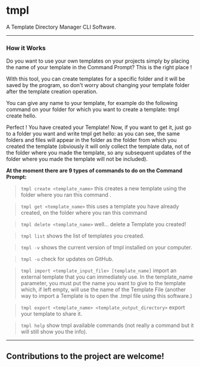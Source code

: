 # tmpl

A Template Directory Manager CLI Software.


------------

### How it Works
Do you want to use your own templates on your projects simply by placing the name of your template in the Command Prompt? This is the right place !

With this tool, you can create templates for a specific folder and it will be saved by the program, so don't worry about changing your template folder after the template creation operation.

You can give any name to your template, for example do the following command on your folder for which you want to create a template: tmpl create hello.

Perfect ! You have created your Template! Now, if you want to get it, just go to a folder you want and write tmpl get hello: as you can see, the same folders and files will appear in the folder as the folder from which you created the template (obviously it will only collect the template data, not of the folder where you made the template, so any subsequent updates of the folder where you made the template will not be included).

**At the moment there are 9 types of commands to do on the Command Prompt:**

 > `tmpl create <template_name>` this creates a new template using the folder where you ran this command .
 
 > `tmpl get <template_name>` this uses a template you have already created, on the folder where you ran this command
 
 > `tmpl delete <template_name>` well... delete a Template you created!
 
 > `tmpl list` shows the list of templates you created.

 > `tmpl -v` shows the current version of tmpl installed on your computer.

 > `tmpl -u` check for updates on GitHub.

 > `tmpl import <template_input_file> [template_name]` import an external template that you can immediately use. In the template_name parameter, you must put the name you want to give to the template which, if left empty, will use the name of the Template File (another way to import a Template is to open the .tmpl file using this software.)

 > `tmpl export <template_name> <template_output_directory>` export your template to share it.

 > `tmpl help` show tmpl available commands (not really a command but it will still show you the info).


------------

## Contributions to the project are welcome!

